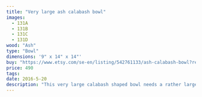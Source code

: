 ```yaml
---
title: "Very large ash calabash bowl"
images:
  - 131A
  - 131B
  - 131C
  - 131D
wood: "Ash"
type: "Bowl"
dimensions: '9" x 14" x 14"'
buy: "https://www.etsy.com/se-en/listing/542761133/ash-calabash-bowl?ref=shop_home_active_15"
price: 490
tags:
date: 2016-5-20
description: "This very large calabash shaped bowl needs a rather large space, a dining table for example, to effectively fit. Wonderfully shaped, it makes a dramatic statement in any space or room. Swirling grain throughout, it calls attention to itself and still seems refreshingly natural."
---
```



